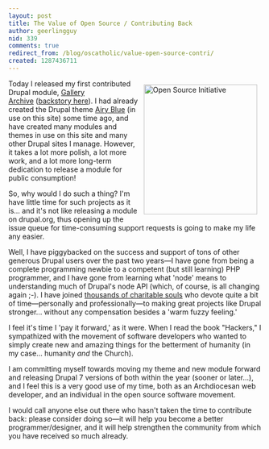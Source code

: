```yaml
---
layout: post
title: The Value of Open Source / Contributing Back
author: geerlingguy
nid: 339
comments: true
redirect_from: /blog/oscatholic/value-open-source-contri/
created: 1287436711
---
```

<p><a href="http://www.opensource.org/"><img alt="Open Source Initiative" src="http://www.opensourcecatholic.com/sites/opensourcecatholic.com/files/user-uploads/oscatholic/osi_standard_logo.png" style="border-top-width: 0px; border-right-width: 0px; border-bottom-width: 0px; border-left-width: 0px; border-top-style: solid; border-right-style: solid; border-bottom-style: solid; border-left-style: solid; margin-left: 10px; margin-right: 10px; margin-top: 10px; margin-bottom: 10px; float: right; width: 225px; height: 258px; " title="" /></a>Today I released my first contributed Drupal module, <a href="http://drupal.org/project/gallery_archive">Gallery Archive</a>&nbsp;(<a href="http://www.lifeisaprayer.com/blog/2010/just-created-new-drupal-module">backstory here</a>). I had already created the Drupal theme <a href="http://drupal.org/project/airyblue">Airy Blue</a> (in use on this site) some time ago, and have created many modules and themes in use on this site and many other Drupal sites I manage. However, it takes a lot more polish, a lot more work, and a lot more long-term dedication to release a module for public consumption!</p>
<p>So, why would I do such a thing? I&#39;m have little time for such projects as it is... and it&#39;s not like releasing a module on drupal.org, thus opening up the issue queue for time-consuming support requests is going to make my life any easier.</p>
<p>Well, I have piggybacked on the success and support of tons of other generous Drupal users over the past two years&mdash;I have gone from being a complete programming newbie to a competent (but still learning) PHP programmer, and I have gone from learning what &#39;node&#39; means to understanding much of Drupal&#39;s node API (which, of course, is all changing again ;-). I have joined <a href="http://www.webchick.net/node/22">thousands of charitable souls</a> who devote quite a bit of time&mdash;personally and professionally&mdash;to making great projects like Drupal stronger... without any compensation besides a &#39;warm fuzzy feeling.&#39;</p>
<p>I feel it&#39;s time I &#39;pay it forward,&#39; as it were. When I read the book &quot;Hackers,&quot; I sympathized with the movement of software developers who wanted to simply create new and amazing things for the betterment of humanity (in my case... humanity <em>and</em> the Church).</p>
<!--break-->
<p>I am committing myself towards moving my theme and new module forward and releasing Drupal 7 versions of both within the year (sooner or later...), and I feel this is a very good use of my time, both as an Archdiocesan web developer, and an individual in the open source software movement.</p>
<p>I would call anyone else out there who hasn&#39;t taken the time to contribute back: please consider doing so&mdash;it will help you become a better programmer/designer, and it will help strengthen the community from which you have received so much already.</p>
